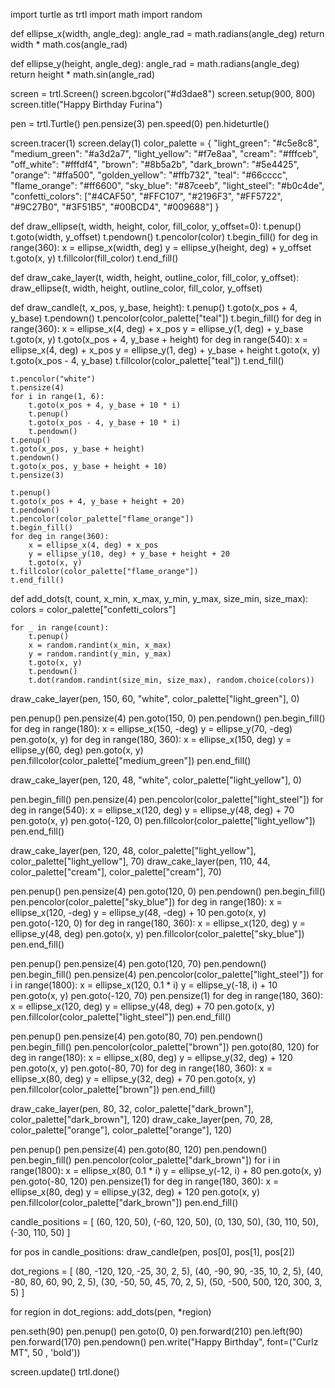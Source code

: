 
import turtle as trtl
import math
import random

def ellipse_x(width, angle_deg):
    angle_rad = math.radians(angle_deg)
    return width * math.cos(angle_rad)

def ellipse_y(height, angle_deg):
    angle_rad = math.radians(angle_deg)
    return height * math.sin(angle_rad)

screen = trtl.Screen()
screen.bgcolor("#d3dae8")
screen.setup(900, 800)
screen.title("Happy Birthday Furina")

pen = trtl.Turtle()
pen.pensize(3)
pen.speed(0)
pen.hideturtle()

screen.tracer(1)
screen.delay(1)
color_palette = {
    "light_green": "#c5e8c8",
    "medium_green": "#a3d2a7",
    "light_yellow": "#f7e8aa",
    "cream": "#fffceb",
    "off_white": "#fffdf4",
    "brown": "#8b5a2b",
    "dark_brown": "#5e4425",
    "orange": "#ffa500",
    "golden_yellow": "#ffb732",
    "teal": "#66cccc",
    "flame_orange": "#ff6600",
    "sky_blue": "#87ceeb",
    "light_steel": "#b0c4de",
    "confetti_colors": ["#4CAF50", "#FFC107", "#2196F3", "#FF5722", "#9C27B0", "#3F51B5", "#00BCD4", "#009688"]
}

def draw_ellipse(t, width, height, color, fill_color, y_offset=0):
    t.penup()
    t.goto(width, y_offset)
    t.pendown()
    t.pencolor(color)
    t.begin_fill()
    for deg in range(360):
        x = ellipse_x(width, deg)
        y = ellipse_y(height, deg) + y_offset
        t.goto(x, y)
    t.fillcolor(fill_color)
    t.end_fill()

def draw_cake_layer(t, width, height, outline_color, fill_color, y_offset):
    draw_ellipse(t, width, height, outline_color, fill_color, y_offset)

def draw_candle(t, x_pos, y_base, height):
    t.penup()
    t.goto(x_pos + 4, y_base)
    t.pendown()
    t.pencolor(color_palette["teal"])
    t.begin_fill()
    for deg in range(360):
        x = ellipse_x(4, deg) + x_pos
        y = ellipse_y(1, deg) + y_base
        t.goto(x, y)
    t.goto(x_pos + 4, y_base + height)
    for deg in range(540):
        x = ellipse_x(4, deg) + x_pos
        y = ellipse_y(1, deg) + y_base + height
        t.goto(x, y)
    t.goto(x_pos - 4, y_base)
    t.fillcolor(color_palette["teal"])
    t.end_fill()
    
    t.pencolor("white")
    t.pensize(4)
    for i in range(1, 6):
        t.goto(x_pos + 4, y_base + 10 * i)
        t.penup()
        t.goto(x_pos - 4, y_base + 10 * i)
        t.pendown()
    t.penup()
    t.goto(x_pos, y_base + height)
    t.pendown()
    t.goto(x_pos, y_base + height + 10)
    t.pensize(3)
    
    t.penup()
    t.goto(x_pos + 4, y_base + height + 20)
    t.pendown()
    t.pencolor(color_palette["flame_orange"])
    t.begin_fill()
    for deg in range(360):
        x = ellipse_x(4, deg) + x_pos
        y = ellipse_y(10, deg) + y_base + height + 20
        t.goto(x, y)
    t.fillcolor(color_palette["flame_orange"])
    t.end_fill()

def add_dots(t, count, x_min, x_max, y_min, y_max, size_min, size_max):
    colors = color_palette["confetti_colors"]
    
    for _ in range(count):
        t.penup()
        x = random.randint(x_min, x_max)
        y = random.randint(y_min, y_max)
        t.goto(x, y)
        t.pendown()
        t.dot(random.randint(size_min, size_max), random.choice(colors))

draw_cake_layer(pen, 150, 60, "white", color_palette["light_green"], 0)

pen.penup()
pen.pensize(4)
pen.goto(150, 0)
pen.pendown()
pen.begin_fill()
for deg in range(180):
    x = ellipse_x(150, -deg)
    y = ellipse_y(70, -deg)
    pen.goto(x, y)
for deg in range(180, 360):
    x = ellipse_x(150, deg)
    y = ellipse_y(60, deg)
    pen.goto(x, y)
pen.fillcolor(color_palette["medium_green"])
pen.end_fill()

draw_cake_layer(pen, 120, 48, "white", color_palette["light_yellow"], 0)

pen.begin_fill()
pen.pensize(4)
pen.pencolor(color_palette["light_steel"])
for deg in range(540):
    x = ellipse_x(120, deg)
    y = ellipse_y(48, deg) + 70
    pen.goto(x, y)
pen.goto(-120, 0)
pen.fillcolor(color_palette["light_yellow"])
pen.end_fill()

draw_cake_layer(pen, 120, 48, color_palette["light_yellow"], color_palette["light_yellow"], 70)
draw_cake_layer(pen, 110, 44, color_palette["cream"], color_palette["cream"], 70)

pen.penup()
pen.pensize(4)
pen.goto(120, 0)
pen.pendown()
pen.begin_fill()
pen.pencolor(color_palette["sky_blue"])
for deg in range(180):
    x = ellipse_x(120, -deg)
    y = ellipse_y(48, -deg) + 10
    pen.goto(x, y)
pen.goto(-120, 0)
for deg in range(180, 360):
    x = ellipse_x(120, deg)
    y = ellipse_y(48, deg)
    pen.goto(x, y)
pen.fillcolor(color_palette["sky_blue"])
pen.end_fill()

pen.penup()
pen.pensize(4)
pen.goto(120, 70)
pen.pendown()
pen.begin_fill()
pen.pensize(4)
pen.pencolor(color_palette["light_steel"])
for i in range(1800):
    x = ellipse_x(120, 0.1 * i)
    y = ellipse_y(-18, i) + 10
    pen.goto(x, y)
pen.goto(-120, 70)
pen.pensize(1)
for deg in range(180, 360):
    x = ellipse_x(120, deg)
    y = ellipse_y(48, deg) + 70
    pen.goto(x, y)
pen.fillcolor(color_palette["light_steel"])
pen.end_fill()

pen.penup()
pen.pensize(4)
pen.goto(80, 70)
pen.pendown()
pen.begin_fill()
pen.pencolor(color_palette["brown"])
pen.goto(80, 120)
for deg in range(180):
    x = ellipse_x(80, deg)
    y = ellipse_y(32, deg) + 120
    pen.goto(x, y)
pen.goto(-80, 70)
for deg in range(180, 360):
    x = ellipse_x(80, deg)
    y = ellipse_y(32, deg) + 70
    pen.goto(x, y)
pen.fillcolor(color_palette["brown"])
pen.end_fill()

draw_cake_layer(pen, 80, 32, color_palette["dark_brown"], color_palette["dark_brown"], 120)
draw_cake_layer(pen, 70, 28, color_palette["orange"], color_palette["orange"], 120)

pen.penup()
pen.pensize(4)
pen.goto(80, 120)
pen.pendown()
pen.begin_fill()
pen.pencolor(color_palette["dark_brown"])
for i in range(1800):
    x = ellipse_x(80, 0.1 * i)
    y = ellipse_y(-12, i) + 80
    pen.goto(x, y)
pen.goto(-80, 120)
pen.pensize(1)
for deg in range(180, 360):
    x = ellipse_x(80, deg)
    y = ellipse_y(32, deg) + 120
    pen.goto(x, y)
pen.fillcolor(color_palette["dark_brown"])
pen.end_fill()

candle_positions = [
    (60, 120, 50), 
    (-60, 120, 50),
    (0, 130, 50),
    (30, 110, 50),
    (-30, 110, 50)
]

for pos in candle_positions:
    draw_candle(pen, pos[0], pos[1], pos[2])

dot_regions = [
    (80, -120, 120, -25, 30, 2, 5),
    (40, -90, 90, -35, 10, 2, 5),
    (40, -80, 80, 60, 90, 2, 5),
    (30, -50, 50, 45, 70, 2, 5),
    (50, -500, 500, 120, 300, 3, 5)
]

for region in dot_regions:
    add_dots(pen, *region)

pen.seth(90)
pen.penup()
pen.goto(0, 0)
pen.forward(210)
pen.left(90)
pen.forward(170)
pen.pendown()
pen.write("Happy Birthday", font=("Curlz MT", 50 , 'bold'))

screen.update()
trtl.done()
